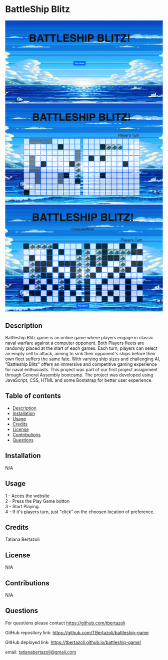 # BattleShip Blitz

<img src="assets/images/image1.png">

<img src="assets/images/image2.png">

<img src="assets/images/image3.png">

## Description

Battleship Blitz game is an online game where players engage in classic naval warfare against a computer opponent. Both Players fleets are randomly placed at the start of each games. Each turn, players can select an empty cell to attack, aiming to sink their opponent's ships before their own fleet suffers the same fate. With varying ship sizes and challenging AI, "Battleship Blitz" offers an immersive and competitive gaming experience for naval enthusiasts.
This project was part of our first project assignment through General Assembly bootcamp. The project was developed using JavaScript, CSS, HTML and some Bootstrap for better user experience.

## Table of contents

- [Description](#description)
- [Installation](#installation)
- [Usage](#usage)
- [Credits](#credits)
- [License](#license)
- [Contributions](#contributions)
- [Questions](#questions)

## Installation

N/A

## Usage

1 - Acces the website  
2 - Press the Play Game button  
3 - Start Playing.  
4 - If it's players turn, just "click" on the choosen location of preference.

## Credits

Tatiana Bertazoli

## License

N/A

## Contributions

N/A

## Questions

For questions please contact https://github.com/tbertazoli

GitHub repository link: https://github.com/TBertazoli/battleship-game

GitHub deployed link: https://tbertazoli.github.io/battleship-game/

email: tatianabertazoli@gmail.com
